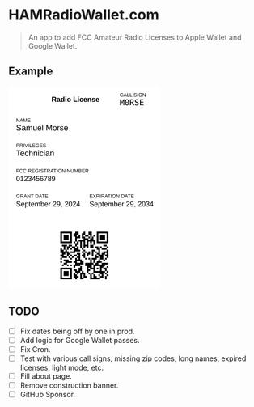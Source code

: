 # HAMRadioWallet.com

> An app to add FCC Amateur Radio Licenses to Apple Wallet and Google Wallet.

## Example

<img src="./public/apple_pass.svg" width="300" height="400" alt="Example Apple Wallet Pass"/>

## TODO

- [ ] Fix dates being off by one in prod.
- [ ] Add logic for Google Wallet passes.
- [ ] Fix Cron.
- [ ] Test with various call signs, missing zip codes, long names, expired licenses, light mode, etc.
- [ ] Fill about page.
- [ ] Remove construction banner.
- [ ] GitHub Sponsor.
